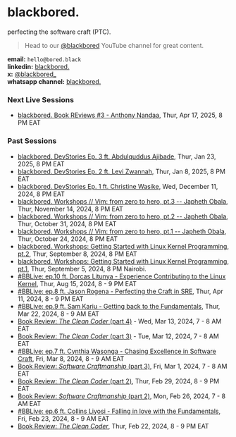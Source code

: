 # blackbored.

perfecting the software craft (PTC).

> Head to our [@blackbored](https://youtube.com/@blackbored) YouTube channel for great content.

**email:** `hello@bored.black` <br/>
**linkedin:** [blackbored.](https://www.linkedin.com/company/blackbored/) <br/>
**x:** [@blackbored_](https://x.com/blackbored_) <br/>
**whatsapp channel:** [blackbored.](https://whatsapp.com/channel/0029VaQb4mj4tRrs0ldS240T)

### Next Live Sessions

* [blackbored. Book REviews #3 - Anthony Nandaa](https://www.youtube.com/watch?v=KJ7-5ATwb8c), Thur, Apr 17, 2025, 8 PM EAT

### Past Sessions
* [blackbored. DevStories Ep. 3 ft. Abdulquddus Ajibade](https://www.youtube.com/watch?v=BEMw8l1mJMc), Thur, Jan 23, 2025, 8 PM EAT
* [blackbored. DevStories Ep. 2 ft. Levi Zwannah](https://www.youtube.com/watch?v=uH7jNpIHx2Y), Thur, Jan 8, 2025, 8 PM EAT
* [blackbored. DevStories Ep. 1 ft. Christine Wasike](https://www.youtube.com/watch?v=fHylOYOEu6I), Wed, December 11, 2024, 8 PM EAT
* [blackbored. Workshops // Vim: from zero to hero, pt.3 -- Japheth Obala](https://www.youtube.com/watch?v=Nc0pDW5V9mc), Thur, November 14, 2024, 8 PM EAT
* [blackbored. Workshops // Vim: from zero to hero, pt.2 -- Japheth Obala](https://www.youtube.com/watch?v=jY58aEApDvs), Thur, October 31, 2024, 8 PM EAT
* [blackbored. Workshops // Vim: from zero to hero, pt.1 -- Japheth Obala](https://www.youtube.com/watch?v=FI4tmsp327k), Thur, October 24, 2024, 8 PM EAT
* [blackbored. Workshops: Getting Started with Linux Kernel Programming, pt.2](https://www.youtube.com/watch?v=pbMHGxpkpSY&list=PLvW2YStuTWwB681rqas-89hovvFxod7Sf&index=3), Thur, September 8, 2024, 8 PM EAT
* [blackbored. Workshops: Getting Started with Linux Kernel Programming, pt.1](https://streamyard.com/watch/DHk25PmkiMrT), Thur, September 5, 2024, 8 PM Nairobi.
* [#BBLive: ep.10 ft. Dorcas Litunya - Experience Contributing to the Linux Kernel](https://www.youtube.com/watch?v=1jy067K8PkM&list=PLvW2YStuTWwB681rqas-89hovvFxod7Sf&index=2), Thur, Aug 15, 2024, 8 - 9 PM EAT
* [#BBLive: ep.8 ft. Jason Rogena - Perfecting the Craft in SRE](https://www.youtube.com/watch?v=WpG_07JLxGM), Thur, Apr 11, 2024, 8 - 9 PM EAT
* [#BBLive: ep.9 ft. Sam Kariu - Getting back to the Fundamentals](https://www.youtube.com/watch?v=aGGLMnmvB2s), Thur, Mar 22, 2024, 8 - 9 AM EAT
* [Book Review: _The Clean Coder_ (part 4)](https://www.youtube.com/watch?v=Iq_aSpIZUTY) - Wed, Mar 13, 2024, 7 - 8 AM EAT
* [Book Review: _The Clean Coder_ (part 3)](https://www.youtube.com/watch?v=BAr3AquWRkw) - Tue, Mar 12, 2024, 7 - 8 AM EAT
* [#BBLive: ep.7 ft. Cynthia Wasonga - Chasing Excellence in Software Craft](https://www.youtube.com/watch?v=4XfKJ7Bbhmo), Fri, Mar 8, 2024, 8 - 9 AM EAT
* [Book Review: _Software Craftmanship_ (part 3)](https://www.youtube.com/watch?v=3fD1A6VcQxc), Fri, Mar 1, 2024, 7 - 8 AM EAT
* [Book Review: _The Clean Coder_ (part 2)](https://www.youtube.com/watch?v=N4MhRhoGCgs), Thur, Feb 29, 2024, 8 - 9 PM EAT
* [Book Review: _Software Craftmanship_ (part 2)](https://www.youtube.com/watch?v=x5VA3cEB7gM), Mon, Feb 26, 2024, 7 - 8 AM EAT
* [#BBLive: ep.6 ft. Collins Liyosi - Falling in love with the Fundamentals](https://www.youtube.com/watch?v=4tQ4tLdr3xM), Fri, Feb 23, 2024, 8 - 9 AM EAT
* [Book Review: _The Clean Coder_](https://www.youtube.com/watch?v=vh0Z-8F1fGM), Thur, Feb 22, 2024, 8 - 9 PM EAT
